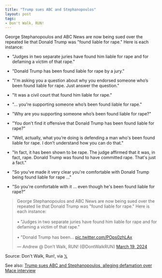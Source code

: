 ```yaml
---
title: "Trump sues ABC and Stephanopoulos"
layout: post
tags:
- Don't Walk, RUN!
---
```


George Stephanopoulos and ABC News are now being sued over the repeated lie that Donald Trump was "found liable for rape." Here is each instance:

- "Judges in two separate juries have found him liable for rape and for defaming a victim of that rape."

- "Donald Trump has been found liable for rape by a jury."

- "I'm asking you a question about why you endorsed someone who’s been found liable for rape. Just answer the question."

- "It was a civil court that found him liable for rape."

- "... you're supporting someone who’s been found liable for rape."

- "Why are you supporting someone who’s been found liable for rape?"

- "You don't find it offensive that Donald Trump has been found liable for rape?"

- "Well, actually, what you’re doing is defending a man who's been found liable for rape. I don't understand how you can do that."

- "In fact, it has been shown to be rape. The judge affirmed that it was, in fact, rape. Donald Trump was found to have committed rape. That's just a fact."

- "So you've made it very clear you're comfortable with Donald Trump being found liable for rape ..."

- "So you're comfortable with it ... even though he's been found liable for rape?"

<blockquote class="twitter-tweet"><p lang="en" dir="ltr">George Stephanopoulos and ABC News are now being sued over the repeated lie that Donald Trump was &quot;found liable for rape.&quot; Here is each instance:<br><br>• &quot;Judges in two separate juries have found him liable for rape and for defaming a victim of that rape.&quot;<br><br>• &quot;Donald Trump has been… <a href="https://t.co/POps0zhLAx">pic.twitter.com/POps0zhLAx</a></p>&mdash; Andrew @ Don’t Walk, RUN! (@DontWalkRUN) <a href="https://twitter.com/DontWalkRUN/status/1770117212277252304?ref_src=twsrc%5Etfw">March 19, 2024</a></blockquote> <script async src="https://platform.twitter.com/widgets.js" charset="utf-8"></script>

Source: Don't Walk, Run!, via [𝕏](https://x.com)

See also: [Trump sues ABC and Stephanopoulos, alleging defamation over Mace interview](https://thehill.com/regulation/court-battles/4541257-trump-sues-abc-stephanopoulos-alleging-defamation-mace-interview/)

